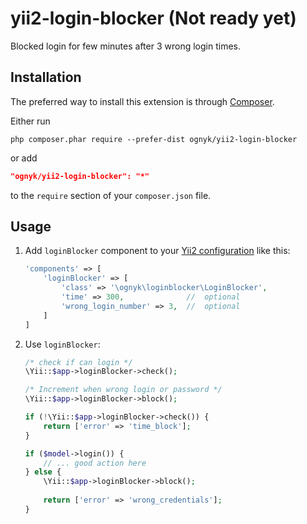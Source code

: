 # yii2-login-blocker (Not ready yet)

Blocked login for few minutes after 3 wrong login times.

## Installation

The preferred way to install this extension is through [Composer](http://getcomposer.org/download/).

Either run

```
php composer.phar require --prefer-dist ognyk/yii2-login-blocker
```

or add

```json
"ognyk/yii2-login-blocker": "*"
```

to the `require` section of your `composer.json` file.

## Usage

1. Add `loginBlocker` component to your [Yii2 configuration](http://www.yiiframework.com/doc-2.0/guide-concept-configurations.html#application-configurations)
like this:

    ```php
    'components' => [
        'loginBlocker' => [
            'class' => '\ognyk\loginblocker\LoginBlocker',
            'time' => 300,              //  optional
            'wrong_login_number' => 3,  //  optional
        ]
    ]
    ```

2. Use `loginBlocker`:

    ```php
    /* check if can login */
    \Yii::$app->loginBlocker->check();
    
    /* Increment when wrong login or password */
    \Yii::$app->loginBlocker->block();
    ```
    
    ```php
    if (!\Yii::$app->loginBlocker->check()) {
        return ['error' => 'time_block'];
    }
    
    if ($model->login()) {
        // ... good action here
    } else {
        \Yii::$app->loginBlocker->block();
        
        return ['error' => 'wrong_credentials'];
    }
    ```